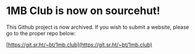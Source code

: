 # 1MB Club is now on sourcehut!

This Github project is now archived. If you wish to submit a website, please go to the proper repo below:

[https://git.sr.ht/~bt/1mb.club](https://git.sr.ht/~bt/1mb.club)
